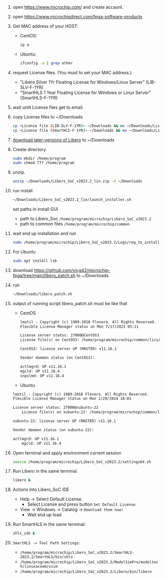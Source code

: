 1. open https://www.microchip.com/ and create accaunt.

1. open https://www.microchipdirect.com/fpga-software-products
1. Get MAC address of your HOST:
    * CentOS:

        ``` sh
        ip a
        ```

    * Ubuntu:

        ``` sh
        ifconfig -a | grep ether
        ```

1. request License files. (You must to set your MAC address.)
    * "Libero Silver 1Yr Floating License for Windows/Linux Server" (LIB-SLV-F-1YR)
    * "SmartHLS 1 Year Floating License for Windows or Linux Server" (SmartHLS-F-1YR)

1. wait until License files get to email.
1. copy License files to ~/Downloads
    ```sh
    cp <License file (LIB-SLV-F-1YR)> ~/Downloads && mv ~/Downloads/License.dat ~/Downloads/LIB-SLV-F-1YR.dat
    cp <License file (SmartHLS-F-1YR)> ~/Downloads && mv ~/Downloads/License.dat ~/Downloads/SmartHLS-F-1YR.dat
    ```

1. [download later-versions of Libero](https://www.microchip.com/en-us/products/fpgas-and-plds/fpga-and-soc-design-tools/fpga/libero-software-later-versions) to ~/Downloads

1. Create directory.

    ```sh
    sudo mkdir /home/program
    sudo chmod 777 /home/program
    ```

1. unzip.

    ``` sh
    unzip ~/Downloads/Libero_SoC_v2023.2_lin.zip -d ~/Downloads
    ```

1. run install

    ```sh
    ~/Downloads/Libero_SoC_v2023.2_lin/launch_installer.sh
    ```

    set paths in install GUI
    * path to Libero_Soc `/home/program/microchip/Libero_SoC_v2023.2`
    * path to common files `/home/program/microchip/common`

1. wait end up installation and run

    ```sh
    sudo /home/program/microchip/Libero_SoC_v2023.2/Logs/req_to_install.sh
    ```

1. For Ubuntu

    ``` sh
    sudo apt install lsb
    ```

1. download https://github.com/vicg42/microchip-fpga/tree/main/libero_patch.sh to ~/Downloads

1. run
    ``` sh
    ~/Downloads/libero_patch.sh
    ```

1. output of running script libero_patch.sh must be like that
    * CentOS

        ``` txt
        lmutil - Copyright (c) 1989-2018 Flexera. All Rights Reserved.
        Flexible License Manager status on Mon 7/17/2023 05:11

        License server status: 27000@CentOS3
        License file(s) on CentOS3: /home/program/microchip/common/lics/License.dat:

        CentOS3: license server UP (MASTER) v11.16.1

        Vendor daemon status (on CentOS3):

        actlmgrd: UP v11.16.1
        mgcld: UP v11.16.4
        snpslmd: UP v11.16.4
        ```

    * Ubuntu

    ``` txt
    lmutil - Copyright (c) 1989-2018 Flexera. All Rights Reserved.
    Flexible License Manager status on Mon 1/29/2024 18:01

    License server status: 27000@xubuntu-22
        License file(s) on xubuntu-22: /home/program/microchip/common/lics/License.dat:

    xubuntu-22: license server UP (MASTER) v11.16.1

    Vendor daemon status (on xubuntu-22):

    actlmgrd: UP v11.16.1
        mgcld: UP v11.16.4
    ```

1. Open terminal and apply environment current session

    ```sh
    source /home/program/microchip/Libero_SoC_v2023.2/settings64.sh
    ```

1. Run Libero in the same terminal.

    ```sh
    libero &
    ```

1. Actions into Libero_SoC IDE
    * Help -> Select Default License.
        * Select License and press button `Set Default License`.
    * View -> Windows -> Catalog -> `Download them now!`
        * Wait end up load

1. Run SmartHLS in the same terminal:

    ```sh
    shls_ide &
    ```

1. `SmartHLS -> Tool Path Settings`:
    * `/home/program/microchip/Libero_SoC_v2023.2/SmartHLS-2023.2/SmartHLS/bin/shls`
    * `/home/program/microchip/Libero_SoC_v2023.2/ModelSimPro/modeltech/linuxacoem/vsim`
    * `/home/program/microchip/Libero_SoC_v2023.2/Libero/bin/libero`
